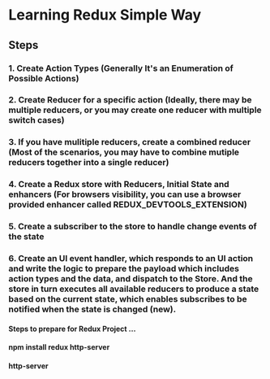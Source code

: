 # Learning Redux Simple Way

## Steps

### 1. Create Action Types (Generally It's an Enumeration of Possible Actions)
### 2. Create Reducer for a specific action (Ideally, there may be multiple reducers, or you may create one reducer with multiple switch cases)
### 3. If you have mulitiple reducers, create a combined reducer (Most of the scenarios, you may have to combine mutiple reducers together into a single reducer)
### 4. Create a Redux store with Reducers, Initial State and enhancers (For browsers visibility, you can use a browser provided enhancer called __REDUX_DEVTOOLS_EXTENSION__)
### 5. Create a subscriber to the store to handle change events of the state
### 6. Create an UI event handler, which responds to an UI action and write the logic to prepare the payload which includes action types and the data, and dispatch to the Store. And the store in turn executes all available reducers to produce a state based on the current state, which enables subscribes to be notified when the state is changed (new).

#### Steps to prepare for Redux Project ...
#### npm install redux http-server
#### http-server